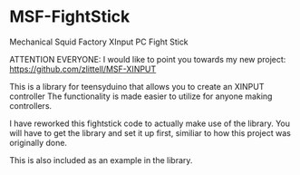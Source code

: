 # MSF-FightStick
Mechanical Squid Factory XInput PC Fight Stick

ATTENTION EVERYONE:
I would like to point you towards my new project:
https://github.com/zlittell/MSF-XINPUT

This is a library for teensyduino that allows you to create an XINPUT controller
The functionality is made easier to utilize for anyone making controllers.

I have reworked this fightstick code to actually make use of the library.
You will have to get the library and set it up first, similiar to how this project was originally done.

This is also included as an example in the library.
